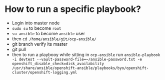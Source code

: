 # How to run a specific playbook?

- Login into master node
- `sudo su` to become `root`
- `su ansible` to become `ansible` user
- then `cd /home/ansible/git/ocp-ansible/`
- git branch verify its master
- git pull
- then to run a playbooy while sitting in `ocp-ansible` run
`ansible-playbook -i devtest --vault-password-file=~/ansible-password.txt -e openshift_disable_check=disk_availability /usr/share/ansible/openshift-ansible/playbooks/byo/openshift-cluster/openshift-logging.yml`
